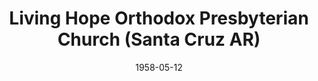 ---
date: &id001 1958-05-12
end_date: null
location:
  address: 1501 E. Alvin Avenue
  city: Santa Cruz
  state: AR
minister:
- end: 1962-01-01
  name: Rousas Rushdoony
  start: 1958-01-01
  type: pastor
- end: 1965-01-01
  name: Arthur Riffel
  start: 1962-01-01
  type: pastor
- end: 1976-01-01
  name: Melvin Nonhof
  start: 1965-01-01
  type: pastor
- end: 1980-01-01
  name: Gordon Woolard
  start: 1977-01-01
  type: pastor
- end: 1990-01-01
  name: Allen Moran
  start: 1981-01-01
  type: pastor
- end: 2000-01-01
  name: Calvin Keller
  start: 1993-01-01
  type: pastor
ministers:
- Rousas Rushdoony
- Arthur Riffel
- Melvin Nonhof
- Gordon Woolard
- Allen Moran
- Calvin Keller
name: Living Hope Orthodox Presbyterian Church
names:
- end: 2002-04-05
  name: Living Hope Orthodox Presbyterian Church
  start: 1958-05-12
- end: 1995-01-01
  name: Westminster Orthodox Presbyterian Church
  start: 1958-05-12
origination_date: *id001
raw_data: "AR\nSanta Cruz\nLiving Hope Orthodox Presbyterian Church  (May 12,\
  \ 1958\u2013April 5, 2002)\n(called Westminster Orthodox Presbyterian Church, 1958\u2013\
  1995)\nPastors: Rousas Rushdoony, 1958\u201362\nArthur Riffel, 1962\u201365\nMelvin\
  \ Nonhof, 1965\u201376\nGordon Woolard, 1977\u201380\nAllen Moran, 1981\u201390\n\
  Calvin Keller, 1993\u20132000\nSanta Maria\nCovenant Grace OP Mission  (February\
  \ 4, 1994\u2013November 26, 2000)\nRedeemer Orthodox Presbyterian Church  (November\
  \ 26, 2000\u2013 )\n1501 E. Alvin Avenue\nEvangelist: Nicholas Ganas, 1994\u2013\
  2000\nPastors: Nicholas Ganas, 2000\u20132005\nJoshua Martin, 2007\u2013"
received_from: null
states:
- AR
status:
  active: false
  end_date: null
  reason: null
  received_from: null
  withdrawal_to: null
title: Living Hope Orthodox Presbyterian Church (Santa Cruz AR)

---